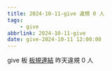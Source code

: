 ```yaml
---
title: 2024-10-11-give 違規 0 人
tags:
    - give
abbrlink: 2024-10-11-give
date: give-2024-10-11 12:00:00
---
```

give 板 [板規連結](https://www.ptt.cc/bbs/give/M.1612495900.A.C32.html)
昨天違規 0 人
